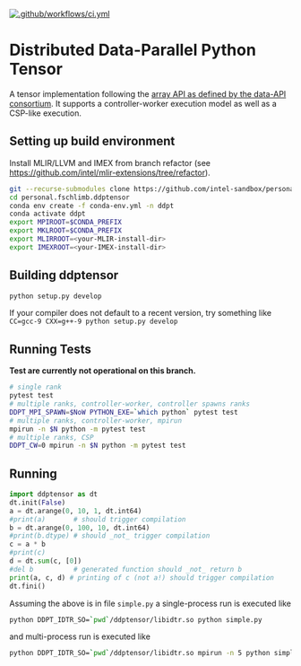 [![.github/workflows/ci.yml](https://github.com/intel-sandbox/personal.fschlimb.ddptensor/actions/workflows/ci.yml/badge.svg)](https://github.com/intel-sandbox/personal.fschlimb.ddptensor/actions/workflows/ci.yml)
# Distributed Data-Parallel Python Tensor
A tensor implementation following the [array API as defined by the data-API consortium](https://data-apis.org/array-api/latest/index.html).
It supports a controller-worker execution model as well as a CSP-like execution.

## Setting up build environment
Install MLIR/LLVM and IMEX from branch refactor (see https://github.com/intel/mlir-extensions/tree/refactor).
```bash
git --recurse-submodules clone https://github.com/intel-sandbox/personal.fschlimb.ddptensor
cd personal.fschlimb.ddptensor
conda env create -f conda-env.yml -n ddpt
conda activate ddpt
export MPIROOT=$CONDA_PREFIX
export MKLROOT=$CONDA_PREFIX
export MLIRROOT=<your-MLIR-install-dir>
export IMEXROOT=<your-IMEX-install-dir>
```
## Building ddptensor
```bash
python setup.py develop
```
If your compiler does not default to a recent version, try something like `CC=gcc-9 CXX=g++-9 python setup.py develop`

## Running Tests
__Test are currently not operational on this branch.__

```bash
# single rank
pytest test
# multiple ranks, controller-worker, controller spawns ranks
DDPT_MPI_SPAWN=$NoW PYTHON_EXE=`which python` pytest test
# multiple ranks, controller-worker, mpirun
mpirun -n $N python -m pytest test
# multiple ranks, CSP
DDPT_CW=0 mpirun -n $N python -m pytest test
```

## Running
```python
import ddptensor as dt
dt.init(False)
a = dt.arange(0, 10, 1, dt.int64)
#print(a)       # should trigger compilation
b = dt.arange(0, 100, 10, dt.int64)
#print(b.dtype) # should _not_ trigger compilation
c = a * b
#print(c)
d = dt.sum(c, [0])
#del b          # generated function should _not_ return b
print(a, c, d) # printing of c (not a!) should trigger compilation
dt.fini()
```
Assuming the above is in file `simple.py` a single-process run is executed like
```bash
python DDPT_IDTR_SO=`pwd`/ddptensor/libidtr.so python simple.py
```
and multi-process run is executed like
```bash
python DDPT_IDTR_SO=`pwd`/ddptensor/libidtr.so mpirun -n 5 python simple.py
```